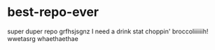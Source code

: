 # best-repo-ever
super duper repo grfhsjsgnz
I need a drink stat
choppin' broccoliiiiiih!
wwetasrg
whaethaethae
